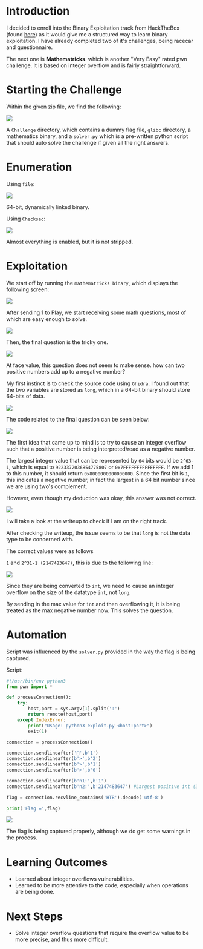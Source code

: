 # Introduction

I decided to enroll into the Binary Exploitation track from HackTheBox (found [here](https://app.hackthebox.com/tracks/Binary-Exploitation)) as it would give me a structured way to learn binary exploitation. I have already completed two of it's challenges, being racecar and questionnaire.

The next one is **Mathematricks**. which is another "Very Easy" rated pwn challenge. It is based on integer overflow and is fairly straightforward.

# Starting the Challenge

Within the given zip file, we find the following:

![](assets/Mathematricks-2.png)

A `Challenge` directory, which contains a dummy flag file, `glibc` directory, a mathematics binary, and a `solver.py` which is a pre-written python script that should auto solve the challenge if given all the right answers.


# Enumeration

Using `file`:

![](assets/Mathematricks.png)

64-bit, dynamically linked binary.

Using `Checksec`:

![](assets/Mathematricks-1.png)

Almost everything is enabled, but it is not stripped.

# Exploitation

We start off by running the `mathematricks binary`, which displays the following screen:

![](assets/Mathematricks-3.png)

After sending 1 to Play, we start receiving some math questions, most of which are easy enough to solve.

![](assets/Mathematricks-4.png)

Then, the final question is the tricky one.

![](assets/Mathematricks-5.png)

At face value, this question does not seem to make sense. how can two positive numbers add up to a negative number?

My first instinct is to check the source code using `Ghidra`. I found out that the two variables are stored as `long`, which in a 64-bit binary should store 64-bits of data.

![](assets/Mathematricks-6.png)

The code related to the final question can be seen below:

![](assets/Mathematricks-7.png)

The first idea that came up to mind is to try to cause an integer overflow such that a positive number is being interpreted/read as a negative number.

The largest integer value that can be represented by `64` bits would be `2^63-1`, which is equal to `9223372036854775807` or `0x7FFFFFFFFFFFFFFF`. If we add 1 to this number, it should return `0x8000000000000000`. Since the first bit is `1`, this indicates a negative number, in fact the largest in a 64 bit number since we are using two's complement.

However, even though my deduction was okay, this answer was not correct.

![](assets/Mathematricks-8.png)

I will take a look at the writeup to check if I am on the right track.

After checking the writeup, the issue seems to be that `long` is not the data type to be concerned with.

The correct values were as follows

`1` and `2^31-1 (2147483647)`, this is due to the following line:

![](assets/Mathematricks-9.png)

Since they are being converted to `int`, we need to cause an integer overflow on the size of the datatype `int`, not `long`.

By sending in the max value for `int` and then overflowing it, it is being treated as the max negative number now. This solves the question.


# Automation

Script was influenced by the `solver.py` provided in the way the flag is being captured.

Script:
```python
#!/usr/bin/env python3
from pwn import *

def processConnection():
    try:
        host,port = sys.argv[1].split(':')
        return remote(host,port)
    except IndexError:
        print("Usage: python3 exploit.py <host:port>")
        exit(1)

connection = processConnection()

connection.sendlineafter('🥸',b'1')
connection.sendlineafter(b'>',b'2')
connection.sendlineafter(b'>',b'1')
connection.sendlineafter(b'>',b'0')

connection.sendlineafter(b'n1:',b'1')
connection.sendlineafter(b'n2:',b'2147483647') #Largest positive int (32-bit signed)

flag = connection.recvline_contains('HTB').decode('utf-8')

print('Flag =',flag)
```


![](assets/Mathematricks-10.png)

The flag is being captured properly, although we do get some warnings in the process.

# Learning Outcomes

- Learned about integer overflows vulnerabilities.
- Learned to be more attentive to the code, especially when operations are being done.

# Next Steps

- Solve integer overflow questions that require the overflow value to be more precise, and thus more difficult.